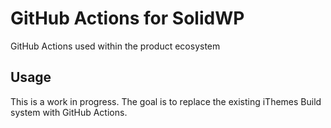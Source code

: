 # GitHub Actions for SolidWP

GitHub Actions used within the product ecosystem

## Usage

This is a work in progress. The goal is to replace the existing iThemes Build system with GitHub Actions.